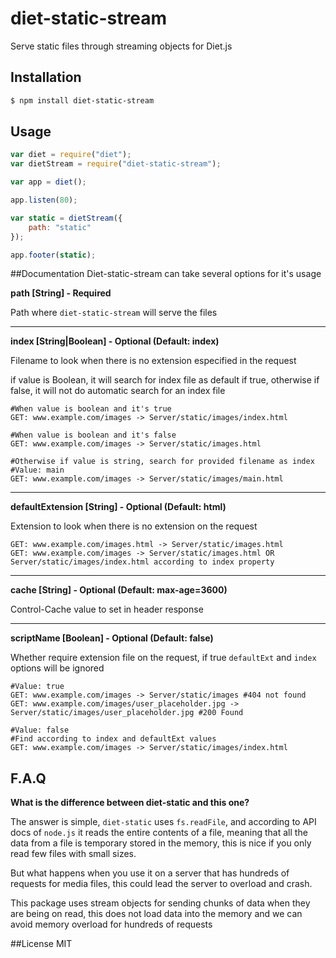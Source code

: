 # diet-static-stream
Serve static files through streaming objects for Diet.js
## Installation
```bash
$ npm install diet-static-stream
```
## Usage
```Javascript
var diet = require("diet");
var dietStream = require("diet-static-stream");

var app = diet();

app.listen(80);

var static = dietStream({
	path: "static"
});

app.footer(static);
```

##Documentation
Diet-static-stream can take several options for it's usage

**path [String] - Required**

Path where `diet-static-stream` will serve the files

* * *

**index [String|Boolean] - Optional (Default: index)**

Filename to look when there is no extension especified in the request

if value is Boolean, it will search for index file as default if true, otherwise if false, it will not do automatic search for an index file

```HTTP
#When value is boolean and it's true
GET: www.example.com/images -> Server/static/images/index.html

#When value is boolean and it's false
GET: www.example.com/images -> Server/static/images.html

#Otherwise if value is string, search for provided filename as index
#Value: main
GET: www.example.com/images -> Server/static/images/main.html
```
* * *

**defaultExtension [String] - Optional (Default: html)**

Extension to look when there is no extension on the request
```HTTP
GET: www.example.com/images.html -> Server/static/images.html
GET: www.example.com/images -> Server/static/images.html OR Server/static/images/index.html according to index property
```

* * *

**cache [String] - Optional (Default: max-age=3600)**

Control-Cache value to set in header response

* * *

**scriptName [Boolean] - Optional (Default: false)**

Whether require extension file on the request, if true `defaultExt` and `index` options will be ignored

```HTTP
#Value: true
GET: www.example.com/images -> Server/static/images #404 not found
GET: www.example.com/images/user_placeholder.jpg -> Server/static/images/user_placeholder.jpg #200 Found

#Value: false
#Find according to index and defaultExt values
GET: www.example.com/images -> Server/static/images/index.html
```

## F.A.Q
**What is the difference between diet-static and this one?**

The answer is simple, `diet-static` uses `fs.readFile`, and according to API docs of `node.js` it reads the entire contents of a file, meaning that all the data from a file is temporary stored in the memory, this is nice if you only read few files with small sizes.

But what happens when you use it on a server that has hundreds of requests for media files, this could lead the server to overload and crash. 

This package uses stream objects for sending chunks of data when they are being on read, this does not load data into the memory and we can avoid memory overload for hundreds of requests

##License
MIT